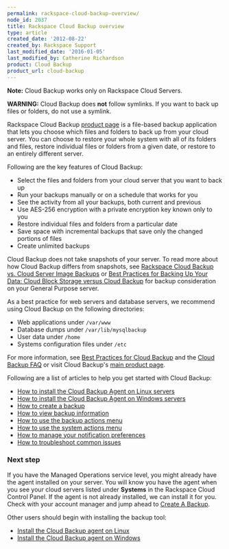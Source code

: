 ```yaml
---
permalink: rackspace-cloud-backup-overview/
node_id: 2037
title: Rackspace Cloud Backup overview
type: article
created_date: '2012-08-22'
created_by: Rackspace Support
last_modified_date: '2016-01-05'
last_modified_by: Catherine Richardson
product: Cloud Backup
product_url: cloud-backup
---
```


**Note:** Cloud Backup works only on Rackspace Cloud Servers.

**WARNING:** Cloud Backup does **not** follow symlinks. If you want to back up files or folders, do not use a symlink.

Rackspace Cloud Backup [product
page](http://www.rackspace.com/cloud/backup/) is a file-based backup
application that lets you choose which files and folders to back up from
your cloud server. You can choose to restore your whole system with all
of its folders and files, restore individual files or folders from a
given date, or restore to an entirely different server.

Following are the key features of Cloud Backup:

-   Select the files and folders from your cloud server that you want to
    back up
-   Run your backups manually or on a schedule that works for you
-   See the activity from all your backups, both current and previous
-   Use AES-256 encryption with a private encryption key known only to
    you
-   Restore individual files and folders from a particular date
-   Save space with incremental backups that save only the changed
    portions of files
-   Create unlimited backups

Cloud Backup does not take snapshots of your server. To read more about
how Cloud Backup differs from snapshots, see [Rackspace Cloud Backup vs.
Cloud Server Image
Backups](/how-to/rackspace-cloud-backup-vs-cloud-server-image-backups "Rackspace Cloud Backup vs. Cloud Server Image Backups")
or [Best Practices for Backing Up Your Data: Cloud Block Storage versus
Cloud
Backup](/how-to/best-practices-for-backing-up-your-data-cloud-block-storage-versus-cloud-backup)
for backup consideration on your General Purpose server.

As a best practice for web servers and database servers, we recommend
using Cloud Backup on the following directories:

-   Web applications under `/var/www`
-   Database dumps under `/var/lib/mysqlbackup`
-   User data under `/home`
-   Systems configuration files under `/etc`

For more information, see [Best Practices for Cloud
Backup](/how-to/best-practices-for-cloud-backup)
and the [Cloud Backup
FAQ](/how-to/cloud-backup-faq)
or visit Cloud Backup's [main product
page](http://www.rackspace.com/cloud/backup/).

Following are a list of articles to help you get started with
Cloud Backup:

-   [How to install the Cloud Backup Agent on Linux
    servers](/how-to/rackspace-cloud-backup-install-the-agent-on-linux)
-   [How to install the Cloud Backup Agent on Windows
    servers](/how-to/rackspace-cloud-backup-install-the-agent-on-windows)
-   [How to create a
    backup](/how-to/rackspace-cloud-backup-create-a-backup)
-   [How to view backup
    information](/how-to/rackspace-cloud-backup-view-backup-information)
-   [How to use the backup actions
    menu](/how-to/rackspace-cloud-backup-backup-actions)
-   [How to use the system actions
    menu](/how-to/rackspace-cloud-backup-system-actions)
-   [How to manage your notification
    preferences](/how-to/rackspace-cloud-backup-preferences)
-   [How to troubleshoot common
    issues](/how-to/cloud-backup-troubleshooting)

### Next step

If you have the Managed Operations service level, you might already have
the agent installed on your server. You will know you have the agent
when you see your cloud servers listed under **Systems** in the
Rackspace Cloud Control Panel. If the agent is not already installed, we
can install it for you. Check with your account manager and jump ahead
to [Create A
Backup](/how-to/rackspace-cloud-backup-create-a-backup).

Other users should begin with installing the backup tool:

-   [Install the Cloud Backup agent on
    Linux](/how-to/rackspace-cloud-backup-install-the-agent-on-linux)
-   [Install the Cloud Backup agent on
    Windows](/how-to/rackspace-cloud-backup-install-the-agent-on-windows)
